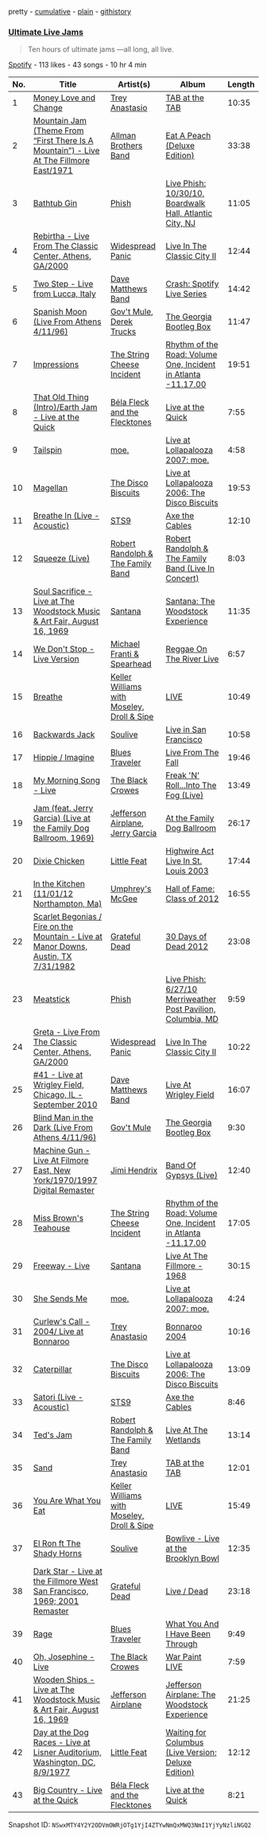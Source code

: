 pretty - [cumulative](/playlists/cumulative/5bjjHyKeiGnYdupfr3UUCW.md) - [plain](/playlists/plain/5bjjHyKeiGnYdupfr3UUCW) - [githistory](https://github.githistory.xyz/mackorone/spotify-playlist-archive/blob/main/playlists/plain/5bjjHyKeiGnYdupfr3UUCW)

### [Ultimate Live Jams](https://open.spotify.com/playlist/5bjjHyKeiGnYdupfr3UUCW)

> Ten hours of ultimate jams —all long, all live.

[Spotify](https://open.spotify.com/user/spotify) - 113 likes - 43 songs - 10 hr 4 min

| No. | Title | Artist(s) | Album | Length |
|---|---|---|---|---|
| 1 | [Money Love and Change](https://open.spotify.com/track/4bMvmEgBru7mkeu64dOLsj) | [Trey Anastasio](https://open.spotify.com/artist/3Felk6Y6jjU00yE1XTOqKZ) | [TAB at the TAB](https://open.spotify.com/album/4TWcRTiZcYCvZa11xBwSKs) | 10:35 |
| 2 | [Mountain Jam \(Theme From “First There Is A Mountain”\) \- Live At The Fillmore East/1971](https://open.spotify.com/track/6NXgAwgXZGp5iwz4bI6iI9) | [Allman Brothers Band](https://open.spotify.com/artist/4wQ3PyMz3WwJGI5uEqHUVR) | [Eat A Peach \(Deluxe Edition\)](https://open.spotify.com/album/4yvCI9bSiajFEvrYTgzmpe) | 33:38 |
| 3 | [Bathtub Gin](https://open.spotify.com/track/74R96PKN3QH1Z9Bmsxi8Ag) | [Phish](https://open.spotify.com/artist/5wbIWUzTPuTxTyG6ouQKqz) | [Live Phish: 10/30/10, Boardwalk Hall, Atlantic City, NJ](https://open.spotify.com/album/6NYcp85vtEHbNPKpeSLb9s) | 11:05 |
| 4 | [Rebirtha \- Live From The Classic Center, Athens, GA/2000](https://open.spotify.com/track/6Wzycb7YZeRRkbLyh3SzO6) | [Widespread Panic](https://open.spotify.com/artist/54SHZF2YS3W87xuJKSvOVf) | [Live In The Classic City II](https://open.spotify.com/album/1EZJAudr1GHp3TXbRXfSDi) | 12:44 |
| 5 | [Two Step \- Live from Lucca, Italy](https://open.spotify.com/track/193Kys7L8NvKrEYemywflj) | [Dave Matthews Band](https://open.spotify.com/artist/2TI7qyDE0QfyOlnbtfDo7L) | [Crash: Spotify Live Series](https://open.spotify.com/album/0wJmGKv4Sl8MJnsZeNg9F3) | 14:42 |
| 6 | [Spanish Moon \(Live From Athens 4/11/96\)](https://open.spotify.com/track/3hr52p1fWheR6RZe1SqTu7) | [Gov't Mule](https://open.spotify.com/artist/5zoKOcTDI9EMOhGNaxL708), [Derek Trucks](https://open.spotify.com/artist/1xJPYI7GXasA3ariMSftPq) | [The Georgia Bootleg Box](https://open.spotify.com/album/5AUMMhBzXFumr4276ZSBep) | 11:47 |
| 7 | [Impressions](https://open.spotify.com/track/6nRsI3tivPrTinAnc3OjCo) | [The String Cheese Incident](https://open.spotify.com/artist/7N3JfLDzzjXdPbsyco7X0l) | [Rhythm of the Road: Volume One, Incident in Atlanta \-11.17.00](https://open.spotify.com/album/33eRh00tERv1BscbFnuUtF) | 19:51 |
| 8 | [That Old Thing \(Intro\)/Earth Jam \- Live at the Quick](https://open.spotify.com/track/16zsIlz8ugU68lnrLWeJQZ) | [Béla Fleck and the Flecktones](https://open.spotify.com/artist/5Zmur9D9gpr6tXyDrpnbOe) | [Live at the Quick](https://open.spotify.com/album/6h3EVRS9L18VO71muF5htL) | 7:55 |
| 9 | [Tailspin](https://open.spotify.com/track/1nLzblDBsK3InKJsb43XK8) | [moe.](https://open.spotify.com/artist/2ZfHMUPrxoZNDTBPHmmdhj) | [Live at Lollapalooza 2007: moe.](https://open.spotify.com/album/4KKs5Lps3irhQnIEz971qi) | 4:58 |
| 10 | [Magellan](https://open.spotify.com/track/6xarIGJPsqomY5SORbonb7) | [The Disco Biscuits](https://open.spotify.com/artist/1sahk8ZhHF9FB59DMyDi8D) | [Live at Lollapalooza 2006: The Disco Biscuits](https://open.spotify.com/album/7n3S1mB8zJJVcfPuI4vEqM) | 19:53 |
| 11 | [Breathe In \(Live \- Acoustic\)](https://open.spotify.com/track/5Sv7YLeeMZso8oN3vEn7rC) | [STS9](https://open.spotify.com/artist/1eZ4td9oadjw7GkW0LzxNK) | [Axe the Cables](https://open.spotify.com/album/6QTc2EHTEELJhYM2BpHHXY) | 12:10 |
| 12 | [Squeeze \(Live\)](https://open.spotify.com/track/7oB0H5oNR4RfDzp133wsWs) | [Robert Randolph & The Family Band](https://open.spotify.com/artist/4xac3zhHlBm5QDxbZeqgeR) | [Robert Randolph & The Family Band \(Live In Concert\)](https://open.spotify.com/album/31vMvrxTxzaAlFTl3CMzn7) | 8:03 |
| 13 | [Soul Sacrifice \- Live at The Woodstock Music & Art Fair, August 16, 1969](https://open.spotify.com/track/0S1yjunMMkEAQgPNoKw3ve) | [Santana](https://open.spotify.com/artist/6GI52t8N5F02MxU0g5U69P) | [Santana: The Woodstock Experience](https://open.spotify.com/album/2gZoPer2HmitHniKZcWj7G) | 11:35 |
| 14 | [We Don't Stop \- Live Version](https://open.spotify.com/track/0yJohKJFI3bDAPx2OlRJyl) | [Michael Franti & Spearhead](https://open.spotify.com/artist/1mHuZMOP8FG5ip4yAb1vrB) | [Reggae On The River Live](https://open.spotify.com/album/3uLdBvkDTAkiEdT3XEmE9c) | 6:57 |
| 15 | [Breathe](https://open.spotify.com/track/7JlirE2NVLTZXpl8Wwy2e9) | [Keller Williams with Moseley, Droll & Sipe](https://open.spotify.com/artist/6aVWWcJaQDfkjwfuyyIT70) | [LIVE](https://open.spotify.com/album/7v9B8UuRe1Qc2IsJnxY6cQ) | 10:49 |
| 16 | [Backwards Jack](https://open.spotify.com/track/0knvs8m6DIZIKrNvjV3KTx) | [Soulive](https://open.spotify.com/artist/6mWEaOFdcN3s30GuFWruGO) | [Live in San Francisco](https://open.spotify.com/album/315kKEPVFUGXeuVxoxM8lz) | 10:58 |
| 17 | [Hippie / Imagine](https://open.spotify.com/track/5s7IDxhT65wJqQejA0g6v1) | [Blues Traveler](https://open.spotify.com/artist/3pHeBYl1yujXcZqqfF1UyQ) | [Live From The Fall](https://open.spotify.com/album/52LFpW06z2rStTaLi2lLdV) | 19:46 |
| 18 | [My Morning Song \- Live](https://open.spotify.com/track/2Qa7RRDTBpLU9mzEWImF1i) | [The Black Crowes](https://open.spotify.com/artist/5krkohEVJYw0qoB5VWwxaC) | [Freak 'N' Roll...Into The Fog \(Live\)](https://open.spotify.com/album/6trgthUmt4f8B1YWuRqq3u) | 13:49 |
| 19 | [Jam \(feat\. Jerry Garcia\) \(Live at the Family Dog Ballroom, 1969\)](https://open.spotify.com/track/20LZw2PSZtuxwUm8cv1Mzw) | [Jefferson Airplane](https://open.spotify.com/artist/2qFr8w5sWUITRlzZ9kZotF), [Jerry Garcia](https://open.spotify.com/artist/3QDaXfnxfQqqJQK5lSdjLN) | [At the Family Dog Ballroom](https://open.spotify.com/album/0tukP7BX7sJjtEoEUiSsN0) | 26:17 |
| 20 | [Dixie Chicken](https://open.spotify.com/track/1DbgPU9Z6vSSsCPa8edNo4) | [Little Feat](https://open.spotify.com/artist/0ZIwOAzDuGPspzK7yiTc4S) | [Highwire Act Live In St\. Louis 2003](https://open.spotify.com/album/0fCo5uHsmvs7LdSZHWy3Ls) | 17:44 |
| 21 | [In the Kitchen \(11/01/12 Northampton, Ma\)](https://open.spotify.com/track/0DGcEvtTjvc3KOqKCgMPW1) | [Umphrey's McGee](https://open.spotify.com/artist/7mQilAy42MqNPqUFqK4Z0o) | [Hall of Fame: Class of 2012](https://open.spotify.com/album/2zUiMjXpk38U9jelCbN1Lf) | 16:55 |
| 22 | [Scarlet Begonias / Fire on the Mountain \- Live at Manor Downs, Austin, TX 7/31/1982](https://open.spotify.com/track/4k0AvdRsHBXymwJvgKEJnQ) | [Grateful Dead](https://open.spotify.com/artist/4TMHGUX5WI7OOm53PqSDAT) | [30 Days of Dead 2012](https://open.spotify.com/album/4QPyY5VUoSP22WiDAvCMVl) | 23:08 |
| 23 | [Meatstick](https://open.spotify.com/track/6AZ6Bs13kzycbHOLO7Qaq9) | [Phish](https://open.spotify.com/artist/5wbIWUzTPuTxTyG6ouQKqz) | [Live Phish: 6/27/10 Merriweather Post Pavilion, Columbia, MD](https://open.spotify.com/album/2zAUhu0Kl7m198TeDDzXDT) | 9:59 |
| 24 | [Greta \- Live From The Classic Center, Athens, GA/2000](https://open.spotify.com/track/5feqXVMlLMoBt4MkbZUavg) | [Widespread Panic](https://open.spotify.com/artist/54SHZF2YS3W87xuJKSvOVf) | [Live In The Classic City II](https://open.spotify.com/album/1EZJAudr1GHp3TXbRXfSDi) | 10:22 |
| 25 | [\#41 \- Live at Wrigley Field, Chicago, IL \- September 2010](https://open.spotify.com/track/4JokKmIbiyDvkXRJlXPd6z) | [Dave Matthews Band](https://open.spotify.com/artist/2TI7qyDE0QfyOlnbtfDo7L) | [Live At Wrigley Field](https://open.spotify.com/album/7LQyYxGQBm4Ae8fBFrOOlN) | 16:07 |
| 26 | [Blind Man in the Dark \(Live From Athens 4/11/96\)](https://open.spotify.com/track/46fkCzxlVvrtbZFqG0IcJb) | [Gov't Mule](https://open.spotify.com/artist/5zoKOcTDI9EMOhGNaxL708) | [The Georgia Bootleg Box](https://open.spotify.com/album/5AUMMhBzXFumr4276ZSBep) | 9:30 |
| 27 | [Machine Gun \- Live At Filmore East, New York/1970/1997 Digital Remaster](https://open.spotify.com/track/2l2YAblqvbivu8xx2KaxPB) | [Jimi Hendrix](https://open.spotify.com/artist/776Uo845nYHJpNaStv1Ds4) | [Band Of Gypsys \(Live\)](https://open.spotify.com/album/4onmGiUjJyDypKEQvJOvLc) | 12:40 |
| 28 | [Miss Brown's Teahouse](https://open.spotify.com/track/3mSuT45Aymjkb0hWRBn6bc) | [The String Cheese Incident](https://open.spotify.com/artist/7N3JfLDzzjXdPbsyco7X0l) | [Rhythm of the Road: Volume One, Incident in Atlanta \-11.17.00](https://open.spotify.com/album/33eRh00tERv1BscbFnuUtF) | 17:05 |
| 29 | [Freeway \- Live](https://open.spotify.com/track/6WMLtnkcpMsmMz0gjaTBm4) | [Santana](https://open.spotify.com/artist/6GI52t8N5F02MxU0g5U69P) | [Live At The Fillmore \- 1968](https://open.spotify.com/album/1yKeYcIaLLoRrMu9uxZooU) | 30:15 |
| 30 | [She Sends Me](https://open.spotify.com/track/6F5wlng14aW0QYR8DMDNNt) | [moe.](https://open.spotify.com/artist/2ZfHMUPrxoZNDTBPHmmdhj) | [Live at Lollapalooza 2007: moe.](https://open.spotify.com/album/4KKs5Lps3irhQnIEz971qi) | 4:24 |
| 31 | [Curlew's Call \- 2004/ Live at Bonnaroo](https://open.spotify.com/track/0dVjqncJlxb6UHDxm5r1wo) | [Trey Anastasio](https://open.spotify.com/artist/3Felk6Y6jjU00yE1XTOqKZ) | [Bonnaroo 2004](https://open.spotify.com/album/6saSPope4BxzVteJKgvGaS) | 10:16 |
| 32 | [Caterpillar](https://open.spotify.com/track/4Se7644xg6igng0psV1aYK) | [The Disco Biscuits](https://open.spotify.com/artist/1sahk8ZhHF9FB59DMyDi8D) | [Live at Lollapalooza 2006: The Disco Biscuits](https://open.spotify.com/album/7n3S1mB8zJJVcfPuI4vEqM) | 13:09 |
| 33 | [Satori \(Live \- Acoustic\)](https://open.spotify.com/track/5qUDTbbuAp40Sn4HCKK9jQ) | [STS9](https://open.spotify.com/artist/1eZ4td9oadjw7GkW0LzxNK) | [Axe the Cables](https://open.spotify.com/album/6QTc2EHTEELJhYM2BpHHXY) | 8:46 |
| 34 | [Ted's Jam](https://open.spotify.com/track/1qMx2QdQrpD7qk2MGr5IEP) | [Robert Randolph & The Family Band](https://open.spotify.com/artist/4xac3zhHlBm5QDxbZeqgeR) | [Live At The Wetlands](https://open.spotify.com/album/0Ez2hlebyEDZixflMH1Z9T) | 13:14 |
| 35 | [Sand](https://open.spotify.com/track/0abjXnOz3hhLpF7Lc26cOw) | [Trey Anastasio](https://open.spotify.com/artist/3Felk6Y6jjU00yE1XTOqKZ) | [TAB at the TAB](https://open.spotify.com/album/4TWcRTiZcYCvZa11xBwSKs) | 12:01 |
| 36 | [You Are What You Eat](https://open.spotify.com/track/3qkVSetCQPsAtpWGyXTMYh) | [Keller Williams with Moseley, Droll & Sipe](https://open.spotify.com/artist/6aVWWcJaQDfkjwfuyyIT70) | [LIVE](https://open.spotify.com/album/7v9B8UuRe1Qc2IsJnxY6cQ) | 15:49 |
| 37 | [El Ron ft The Shady Horns](https://open.spotify.com/track/73xtnRqQM2nAy9vMwyCmI7) | [Soulive](https://open.spotify.com/artist/6mWEaOFdcN3s30GuFWruGO) | [Bowlive \- Live at the Brooklyn Bowl](https://open.spotify.com/album/2dDDKQI6TzazEGngAC8RyV) | 12:35 |
| 38 | [Dark Star \- Live at the Fillmore West San Francisco, 1969; 2001 Remaster](https://open.spotify.com/track/07CwWCJetytT1cSnQOgRMU) | [Grateful Dead](https://open.spotify.com/artist/4TMHGUX5WI7OOm53PqSDAT) | [Live / Dead](https://open.spotify.com/album/6E7JCQINTT4vwRF4wBcsYk) | 23:18 |
| 39 | [Rage](https://open.spotify.com/track/5NmcYz7gifAyFVfweiGo7m) | [Blues Traveler](https://open.spotify.com/artist/3pHeBYl1yujXcZqqfF1UyQ) | [What You And I Have Been Through](https://open.spotify.com/album/20XOsuJl4r5GiEFtcQWeNI) | 9:49 |
| 40 | [Oh, Josephine \- Live](https://open.spotify.com/track/7wnBFYnZ7HTKNXBTpkcRbr) | [The Black Crowes](https://open.spotify.com/artist/5krkohEVJYw0qoB5VWwxaC) | [War Paint LIVE](https://open.spotify.com/album/30pvG4yfeKvtqgkCTrzUW2) | 7:59 |
| 41 | [Wooden Ships \- Live at The Woodstock Music & Art Fair, August 16, 1969](https://open.spotify.com/track/7CWbxhgsL7M3zzkEhbdlgc) | [Jefferson Airplane](https://open.spotify.com/artist/2qFr8w5sWUITRlzZ9kZotF) | [Jefferson Airplane: The Woodstock Experience](https://open.spotify.com/album/625s2gdwGv9II76gXGAelS) | 21:25 |
| 42 | [Day at the Dog Races \- Live at Lisner Auditorium, Washington, DC, 8/9/1977](https://open.spotify.com/track/6BHt2qmeVtFzv8pKrTrugD) | [Little Feat](https://open.spotify.com/artist/0ZIwOAzDuGPspzK7yiTc4S) | [Waiting for Columbus \(Live Version; Deluxe Edition\)](https://open.spotify.com/album/2TtmZyFBqydHgAk6r8mbbM) | 12:12 |
| 43 | [Big Country \- Live at the Quick](https://open.spotify.com/track/4w5G2CRpsv14IcRfYxPw5e) | [Béla Fleck and the Flecktones](https://open.spotify.com/artist/5Zmur9D9gpr6tXyDrpnbOe) | [Live at the Quick](https://open.spotify.com/album/6h3EVRS9L18VO71muF5htL) | 8:21 |

Snapshot ID: `NSwxMTY4Y2Y2ODVmOWRjOTg1YjI4ZTYwNmQxMWQ3NmI1YjYyNzliNGQ2`